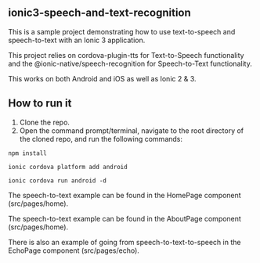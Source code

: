 ## ionic3-speech-and-text-recognition ##

This is a sample project demonstrating how to use text-to-speech and speech-to-text with an Ionic 3 application.


This project relies on cordova-plugin-tts for Text-to-Speech functionality and the @ionic-native/speech-recognition for Speech-to-Text functionality.


This works on both Android and iOS as well as Ionic 2 & 3.


## How to run it ##

1. Clone the repo.
2. Open the command prompt/terminal, navigate to the root directory of the cloned repo, and run the following commands:

```
npm install

ionic cordova platform add android

ionic cordova run android -d
```


The speech-to-text example can be found in the HomePage component (src/pages/home).


The speech-to-text example can be found in the AboutPage component (src/pages/home).


There is also an example of going from speech-to-text-to-speech in the EchoPage component (src/pages/echo).


